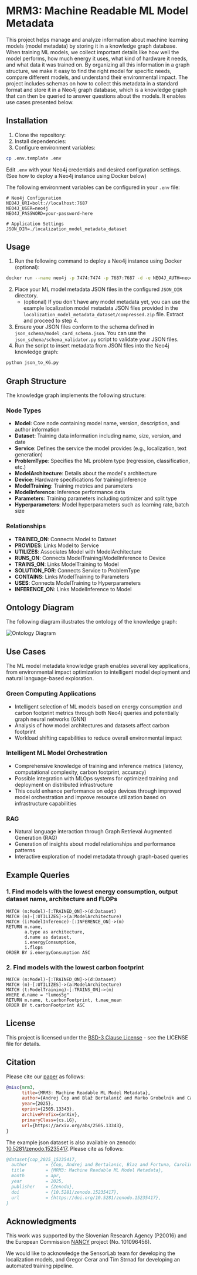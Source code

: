 # MRM3: Machine Readable ML Model Metadata

This project helps manage and analyze information about machine learning models (model metadata) by storing it in a knowledge graph database. When training ML models, we collect important details like how well the model performs, how much energy it uses, what kind of hardware it needs, and what data it was trained on. By organizing all this information in a graph structure, we make it easy to find the right model for specific needs, compare different models, and understand their environmental impact. The project includes schemas on how to collect this metadata in a standard format and store it in a Neo4j graph database, which is a knowledge graph that can then be queried to answer questions about the models. It enables use cases presented below.

## Installation

1. Clone the repository:
2. Install dependencies:
3. Configure environment variables:
```bash
cp .env.template .env
```
Edit `.env` with your Neo4j credentials and desired configuration settings. (See how to deploy a Neo4j instance using Docker below)

The following environment variables can be configured in your `.env` file:

```env
# Neo4j Configuration
NEO4J_URI=bolt://localhost:7687
NEO4J_USER=neo4j
NEO4J_PASSWORD=your-password-here

# Application Settings
JSON_DIR=./localization_model_metadata_dataset
```

## Usage

1. Run the following command to deploy a Neo4j instance using Docker (optional):

```bash
docker run --name neo4j -p 7474:7474 -p 7687:7687 -d -e NEO4J_AUTH=neo4j/your-password-here neo4j:latest
```

2. Place your ML model metadata JSON files in the configured `JSON_DIR` directory. 
    - (optional) If you don't have any model metadata yet, you can use the example localization model metadata JSON files provided in the `localization_model_metadata_dataset/compressed.zip` file. Extract and proceed to step 4.
3. Ensure your JSON files conform to the schema defined in `json_schema/model_card_schema.json`. You can use the `json_schema/schema_validator.py` script to validate your JSON files.
4. Run the script to insert metadata from JSON files into the Neo4j knowledge graph:
```bash
python json_to_KG.py
```

## Graph Structure

The knowledge graph implements the following structure:

### Node Types

- **Model**: Core node containing model name, version, description, and author information
- **Dataset**: Training data information including name, size, version, and date
- **Service**: Defines the service the model provides (e.g., localization, text generation)
- **ProblemType**: Specifies the ML problem type (regression, classification, etc.)
- **ModelArchitecture**: Details about the model's architecture
- **Device**: Hardware specifications for training/inference
- **ModelTraining**: Training metrics and parameters
- **ModelInference**: Inference performance data
- **Parameters**: Training parameters including optimizer and split type
- **Hyperparameters**: Model hyperparameters such as learning rate, batch size

### Relationships

- **TRAINED_ON**: Connects Model to Dataset
- **PROVIDES**: Links Model to Service
- **UTILIZES**: Associates Model with ModelArchitecture
- **RUNS_ON**: Connects ModelTraining/ModelInference to Device
- **TRAINS_ON**: Links ModelTraining to Model
- **SOLUTION_FOR**: Connects Service to ProblemType
- **CONTAINS**: Links ModelTraining to Parameters
- **USES**: Connects ModelTraining to Hyperparameters
- **INFERENCE_ON**: Links ModelInference to Model

## Ontology Diagram

The following diagram illustrates the ontology of the knowledge graph:

![Ontology Diagram](fig/ontology_diagram.png)


## Use Cases

The ML model metadata knowledge graph enables several key applications, from environmental impact optimization to intelligent model deployment and natural language-based exploration.

### Green Computing Applications
- Intelligent selection of ML models based on energy consumption and carbon footprint metrics through both Neo4j queries and potentially graph neural networks (GNN)
- Analysis of how model architectures and datasets affect carbon footprint
- Workload shifting capabilities to reduce overall environmental impact

### Intelligent ML Model Orchestration
- Comprehensive knowledge of training and inference metrics (latency, computational complexity, carbon footprint, accuracy)
- Possible integration with MLOps systems for optimized training and deployment on distributed infrastructure
- This could enhance performance on edge devices through improved model orchestration and improve resource utilization based on infrastructure capabilities

### RAG
- Natural language interaction through Graph Retrieval Augmented Generation (RAG)
- Generation of insights about model relationships and performance patterns
- Interactive exploration of model metadata through graph-based queries

## Example Queries

### 1. Find models with the lowest energy consumption, output dataset name, architecture and FLOPs
```cypher
MATCH (m:Model)-[:TRAINED_ON]->(d:Dataset)
MATCH (m)-[:UTILIZES]->(a:ModelArchitecture)
MATCH (i:ModelInference)-[:INFERENCE_ON]->(m)
RETURN m.name, 
       a.type as architecture,
       d.name as dataset,
       i.energyConsumption,
       i.flops
ORDER BY i.energyConsumption ASC
```

### 2. Find models with the lowest carbon footprint
```cypher
MATCH (m:Model)-[:TRAINED_ON]->(d:Dataset)
MATCH (m)-[:UTILIZES]->(a:ModelArchitecture)
MATCH (t:ModelTraining)-[:TRAINS_ON]->(m)
WHERE d.name = "lumos5g"
RETURN m.name, t.carbonFootprint, t.mae_mean
ORDER BY t.carbonFootprint ASC
```

## License

This project is licensed under the [BSD-3 Clause License](LICENSE) - see the LICENSE file for details.

## Citation
Please cite our [paper](https://arxiv.org/abs/2505.13343) as follows:

```bibtex
@misc{mrm3,
      title={MRM3: Machine Readable ML Model Metadata}, 
      author={Andrej Čop and Blaž Bertalanič and Marko Grobelnik and Carolina Fortuna},
      year={2025},
      eprint={2505.13343},
      archivePrefix={arXiv},
      primaryClass={cs.LG},
      url={https://arxiv.org/abs/2505.13343}, 
}
```

The example json dataset is also available on zenodo: [10.5281/zenodo.15235417](https://doi.org/10.5281/zenodo.15235417). Please cite as follows:

```bibtex
@dataset{cop_2025_15235417,
  author       = {Čop, Andrej and Bertalanic, Blaz and Fortuna, Carolina},
  title        = {MRM3: Machine Readable ML Model Metadata},
  month        = apr,
  year         = 2025,
  publisher    = {Zenodo},
  doi          = {10.5281/zenodo.15235417},
  url          = {https://doi.org/10.5281/zenodo.15235417},
}
```

## Acknowledgments

This work was supported by the Slovenian Research Agency (P20016) and the European Commission [NANCY](https://nancy-project.eu/) project (No. 101096456).

We would like to acknowledge the SensorLab team for developing the localization models, and Gregor Cerar and Tim Strnad for developing an automated training pipeline.

